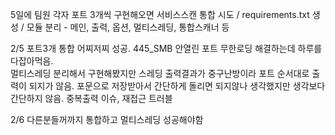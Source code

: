 5일에 팀원 각자 포트 3개씩 구현해오면 서비스스캔 통합 시도 / requirements.txt 생성 / 모듈 분리 - 메인, 출력, 옵션, 멀티스레딩, 통합스캐너 등

2/5 포트3개 통합 어찌저찌 성공. 445_SMB 안열린 포트 무한로딩 해결하는데 하루를 다잡아먹음.  
    멀티스레딩 분리해서 구현해봤지만 스레딩 출력결과가 중구난방이라 포트 순서대로 출력이 되지가 않음. 
    포문으로 저장받아서 간단하게 돌리면 되지않나 생각했지만 생각보다 간단하지 않음. 중복출력 이슈, 재접근 트러블 
    
2/6 다른분들꺼까지 통합하고 멀티스레딩 성공해야함
